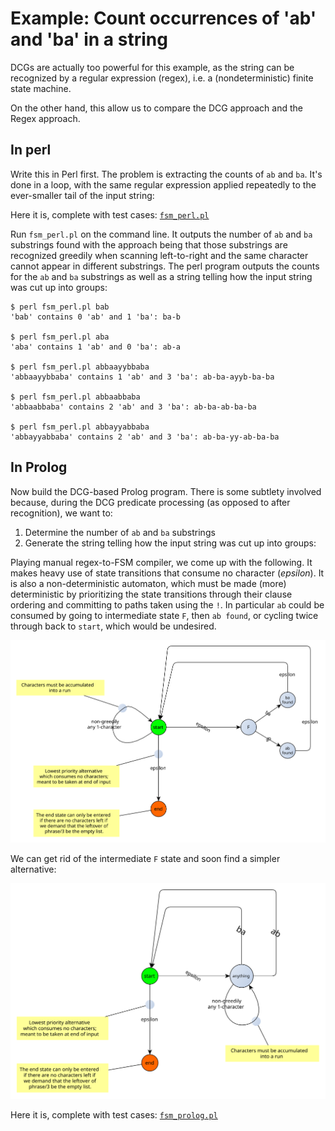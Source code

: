 # Example: Count occurrences of 'ab' and 'ba' in a string

DCGs are actually too powerful for this example, as the string can be recognized by a 
regular expression (regex), i.e. a  (nondeterministic) finite state machine.

On the other hand, this allow us to compare the DCG approach and the Regex approach.

## In perl

Write this in Perl first. The problem is extracting the counts of `ab` and `ba`. It's 
done in a loop, with the same regular expression applied repeatedly to the ever-smaller
tail of the input string:

Here it is, complete with test cases: [`fsm_perl.pl`](fsm_perl.pl)

Run `fsm_perl.pl` on the command line. It outputs the number of `ab` and `ba` substrings
found with the approach being that those substrings are recognized greedily when scanning
left-to-right and the same character cannot appear in different substrings. The perl 
program outputs the counts for the `ab` and `ba` substrings as well as a string telling how
the input string was cut up into groups:

```
$ perl fsm_perl.pl bab
'bab' contains 0 'ab' and 1 'ba': ba-b

$ perl fsm_perl.pl aba
'aba' contains 1 'ab' and 0 'ba': ab-a

$ perl fsm_perl.pl abbaayybbaba
'abbaayybbaba' contains 1 'ab' and 3 'ba': ab-ba-ayyb-ba-ba

$ perl fsm_perl.pl abbaabbaba
'abbaabbaba' contains 2 'ab' and 3 'ba': ab-ba-ab-ba-ba

$ perl fsm_perl.pl abbayyabbaba
'abbayyabbaba' contains 2 'ab' and 3 'ba': ab-ba-yy-ab-ba-ba
```

## In Prolog 

Now build the DCG-based Prolog program. There is some subtlety involved because, during the
DCG predicate processing (as opposed to after recognition), we want to:

1. Determine the number of `ab` and `ba` substrings
2. Generate the string telling how the input string was cut up into groups:

Playing manual regex-to-FSM compiler, we come up with the following. It makes heavy use
of state transitions that consume no character (_epsilon_). It is also a non-deterministic
automaton, which must be made (more) deterministic by prioritizing the state transitions
through their clause ordering and committing to paths taken using the `!`.  In particular
`ab` could be consumed by going to intermediate state `F`, then `ab found`, or cycling 
twice through back to `start`, which would be undesired.

![regex_fsm_1](regex_fsm_1.svg)

We can get rid of the intermediate `F` state and soon find a simpler alternative:

![regex_fsm_2](regex_fsm_2.svg)

Here it is, complete with test cases: [`fsm_prolog.pl`](fsm_prolog.pl)



